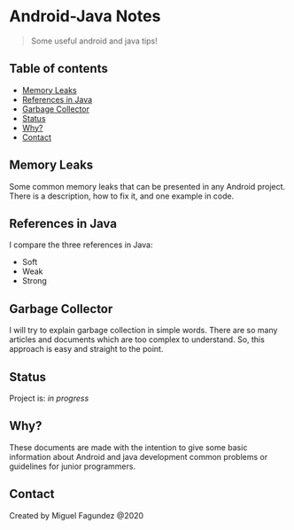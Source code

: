 # Android-Java Notes
> Some useful android and java tips!

## Table of contents
* [Memory Leaks](#memory-leaks)
* [References in Java](#references-in-java)
* [Garbage Collector](#garbage-collector)
* [Status](#status)
* [Why?](#why?)
* [Contact](#contact)

## Memory Leaks
Some common memory leaks that can be presented in any Android project. There
is a description, how to fix it, and one example in code.

## References in Java
I compare the three references in Java:
* Soft
* Weak
* Strong

## Garbage Collector
I will try to explain garbage collection in simple words. There are so many
articles and documents which are too complex to understand. So, this approach
is easy and straight to the point.

## Status
Project is: _in progress_

## Why?
These documents are made with the intention to give some basic
information about Android and java development common problems
or guidelines for junior programmers.

## Contact
Created by Miguel Fagundez @2020
